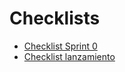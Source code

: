 # Checklists

- [Checklist Sprint 0](sprint0-checklist.md)
- [Checklist lanzamiento](launch-checklist.md)

